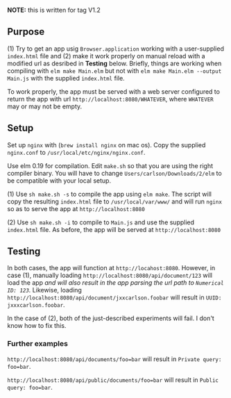 **NOTE:** this is written for tag V1.2

## Purpose

(1) Try to get an app usig `Browser.application` working
with a user-supplied `index.html` file and (2) make
it work properly on manual reload with a modified 
url as desribed in **Testing** below.  Briefly,
things are working when compiling with `elm make Main.elm`
but not with `elm make Main.elm --output Main.js` with 
the supplied `index.html` file.

To work properly, the app must be served with a web server
configured to return the app with url `http://localhost:8080/WHATEVER`,
where `WHATEVER` may or may not be empty.

## Setup

Set up `nginx` with  (`brew install nginx` on mac os).
Copy the supplied `nginx.conf` to `/usr/local/etc/nginx/nginx.conf`.

Use elm 0.19 for compilation.  Edit `make.sh` so 
that you are using the right compiler binary.  You 
will have to change `Users/carlson/Downloads/2/elm`
to be compatible with your local setup.

(1) Use `sh make.sh -s` to compile the app using
`elm make`.  The script will copy the resulting
`index.html` file to `/usr/local/var/www/`
and will run `nginx` so as to serve the 
app at `http://localhost:8080`

(2) Use `sh make.sh -i` to compile to `Main.js` 
and use the supplied `index.html` file.
As before, the app will be served
at `http://localhost:8080`

## Testing

In both cases, the app will function at `http://locahost:8080`.
However, in case (1), manually loading `http://localhost:8080/api/document/123`
will load the app *and will also result in the app parsing the
url path to `Numerical ID: 123`.* Likewise, loading
`http://localhost:8080/api/document/jxxcarlson.foobar` will
result in `UUID: jxxxcarlson.foobar`.

In the case of (2), both of the just-described experiments will 
fail.  I don't know how to fix this.

### Further examples

`http://localhost:8080/api/documents/foo=bar` will
result in `Private query: foo=bar`.

`http://localhost:8080/api/public/documents/foo=bar` will
result in `Public query: foo=bar`.

